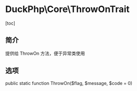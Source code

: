 # DuckPhp\Core\ThrowOnTrait
[toc]

## 简介

提供给 ThrowOn 方法，便于异常类使用
## 选项

public static function ThrowOn($flag, $message, $code = 0)

